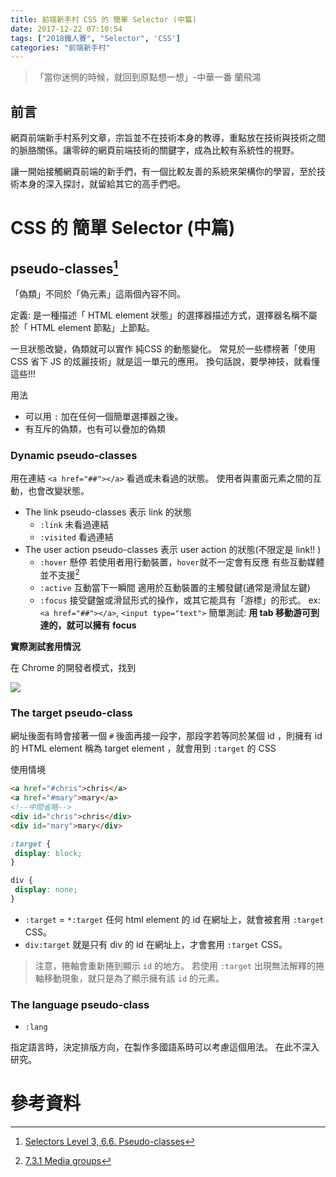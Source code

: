 ```yaml
---
title: 前端新手村 CSS 的 簡單 Selector (中篇)
date: 2017-12-22 07:10:54
tags: ["2018鐵人賽", "Selector", 'CSS']
categories: "前端新手村"
---
```

> 「當你迷惘的時候，就回到原點想一想」-中華一番 蘭飛鴻

## 前言

網頁前端新手村系列文章，宗旨並不在技術本身的教導，重點放在技術與技術之間的脈胳關係。讓零碎的網頁前端技術的關鍵字，成為比較有系統性的視野。

讓一開始接觸網頁前端的新手們，有一個比較友善的系統來架構你的學習，至於技術本身的深入探討，就留給其它的高手們吧。

# CSS 的 簡單 Selector (中篇)

## pseudo-classes[^1]

「偽類」不同於「偽元素」這兩個內容不同。

定義: 是一種描述「 HTML element 狀態」的選擇器描述方式，選擇器名稱不屬於「 HTML element 節點」上節點。

一旦狀態改變，偽類就可以實作 純CSS 的動態變化。
常見於一些標榜著「使用 CSS 省下 JS 的炫麗技術」就是這一單元的應用。
換句話說，要學神技，就看懂這些!!!

用法
- 可以用 `:` 加在任何一個簡單選擇器之後。
- 有互斥的偽類，也有可以疊加的偽類


### Dynamic pseudo-classes

用在連結 `<a href="##"></a>` 看過或未看過的狀態。
使用者與畫面元素之間的互動，也會改變狀態。


- The link pseudo-classes 表示 link 的狀態
    - `:link` 未看過連結
    - `:visited` 看過連結
- The user action pseudo-classes 表示 user action 的狀態(不限定是 link!! )
    - `:hover` 懸停
      若使用者用行動裝置，`hover`就不一定會有反應
      有些互動媒體並不支援[^2]
    - `:active` 互動當下一瞬間
      適用於互動裝置的主觸發鍵(通常是滑鼠左鍵)
    - `:focus`
      接受鍵盤或滑鼠形式的操作，或其它能具有「游標」的形式。
      ex: `<a href="##"></a>`, `<input type="text">`
      簡單測試: **用 tab 移動游可到達的，就可以擁有 focus**

**實際測試套用情況**

在 Chrome 的開發者模式，找到

![](https://i.imgur.com/JZNOEK2.png)


### The target pseudo-class

網址後面有時會接著一個 `#` 後面再接一段字，那段字若等同於某個 id ，則擁有 id 的 HTML element 稱為 target element ，就會用到 `:target` 的 CSS

使用情境

```html
<a href="#chris">chris</a>
<a href="#mary">mary</a>
<!--中間省略-->
<div id="chris">chris</div>
<div id="mary">mary</div>
```

```CSS
:target {
 display: block;
}

div {
 display: none;
}
```

- `:target` = `*:target` 任何 html element 的 id 在網址上，就會被套用 `:target` CSS。
- `div:target` 就是只有 div 的 id 在網址上，才會套用 `:target` CSS。

> 注意，捲軸會重新捲到顯示 `id` 的地方。
> 若使用 `:target` 出現無法解釋的捲軸移動現象，就只是為了顯示擁有該 `id` 的元素。

### The language pseudo-class

- `:lang`

指定語言時，決定排版方向，在製作多國語系時可以考慮這個用法。
在此不深入研究。


# 參考資料

[^1]: [Selectors Level 3, 6.6. Pseudo-classes](https://www.w3.org/TR/CSS3-selectors/#pseudo-classes)
[^2]: [7.3.1 Media groups](https://www.w3.org/TR/REC-CSS2/media.html#interactive-media-group)

